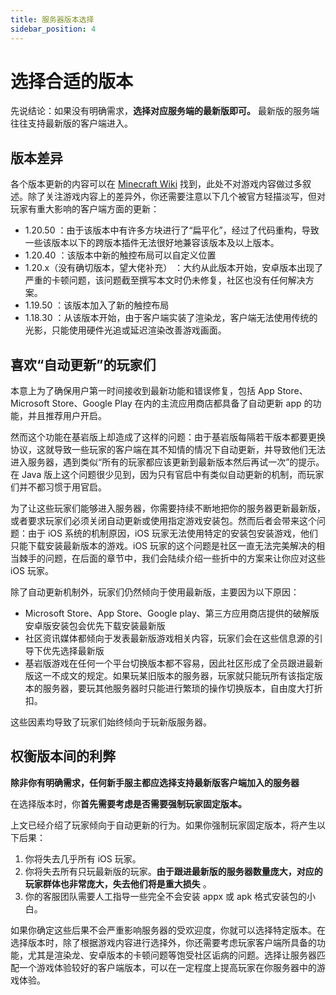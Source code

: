 ```yaml
---
title: 服务器版本选择
sidebar_position: 4
---
```

# 选择合适的版本

先说结论：如果没有明确需求，**选择对应服务端的最新版即可。** 最新版的服务端往往支持最新版的客户端进入。

## 版本差异

各个版本更新的内容可以在 [Minecraft Wiki](https://zh.minecraft.wiki) 找到，此处不对游戏内容做过多叙述。除了关注游戏内容上的差异外，你还需要注意以下几个被官方轻描淡写，但对玩家有重大影响的客户端方面的更新：
- 1.20.50 ：由于该版本中有许多方块进行了“扁平化”，经过了代码重构，导致一些该版本以下的跨版本插件无法很好地兼容该版本及以上版本。
- 1.20.40 ：该版本中新的触控布局可以自定义位置
- 1.20.x（没有确切版本，望大佬补充） ：大约从此版本开始，安卓版本出现了严重的卡顿问题，该问题截至撰写本文时仍未修复，社区也没有任何解决方案。
- 1.19.50 ：该版本加入了新的触控布局
- 1.18.30 ：从该版本开始，由于客户端实装了渲染龙，客户端无法使用传统的光影，只能使用硬件光追或延迟渲染改善游戏画面。

## 喜欢“自动更新”的玩家们

本意上为了确保用户第一时间接收到最新功能和错误修复，包括 App Store、Microsoft Store、Google Play 在内的主流应用商店都具备了自动更新 app 的功能，并且推荐用户开启。

然而这个功能在基岩版上却造成了这样的问题：由于基岩版每隔若干版本都要更换协议，这就导致一些玩家的客户端在其不知情的情况下自动更新，并导致他们无法进入服务器，遇到类似“所有的玩家都应该更新到最新版本然后再试一次”的提示。在 Java 版上这个问题很少见到，因为只有官启中有类似自动更新的机制，而玩家们并不都习惯于用官启。

为了让这些玩家们能够进入服务器，你需要持续不断地把你的服务器更新最新版，或者要求玩家们必须关闭自动更新或使用指定游戏安装包。然而后者会带来这个问题：由于 iOS 系统的机制原因，iOS 玩家无法使用特定的安装包安装游戏，他们只能下载安装最新版本的游戏。iOS 玩家的这个问题是社区一直无法完美解决的相当棘手的问题，在后面的章节中，我们会陆续介绍一些折中的方案来让你应对这些 iOS 玩家。

除了自动更新机制外，玩家们仍然倾向于使用最新版，主要因为以下原因：
- Microsoft Store、App Store、Google play、第三方应用商店提供的破解版安卓版安装包会优先下载安装最新版
- 社区资讯媒体都倾向于发表最新版游戏相关内容，玩家们会在这些信息源的引导下优先选择最新版
- 基岩版游戏在任何一个平台切换版本都不容易，因此社区形成了全员跟进最新版这一不成文的规定。如果玩某旧版本的服务器，玩家就只能玩所有该指定版本的服务器，要玩其他服务器时只能进行繁琐的操作切换版本，自由度大打折扣。

这些因素均导致了玩家们始终倾向于玩新版服务器。

## 权衡版本间的利弊

**除非你有明确需求，任何新手服主都应选择支持最新版客户端加入的服务器**

在选择版本时，你**首先需要考虑是否需要强制玩家固定版本。**

上文已经介绍了玩家倾向于自动更新的行为。如果你强制玩家固定版本，将产生以下后果：
1. 你将失去几乎所有 iOS 玩家。
2. 你将失去所有只玩最新版的玩家。**由于跟进最新版的服务器数量庞大，对应的玩家群体也非常庞大，失去他们将是重大损失** 。
3. 你的客服团队需要人工指导一些完全不会安装 appx 或 apk 格式安装包的小白。

如果你确定这些后果不会严重影响服务器的受欢迎度，你就可以选择特定版本。在选择版本时，除了根据游戏内容进行选择外，你还需要考虑玩家客户端所具备的功能，尤其是渲染龙、安卓版本的卡顿问题等饱受社区诟病的问题。选择让服务器匹配一个游戏体验较好的客户端版本，可以在一定程度上提高玩家在你服务器中的游戏体验。
